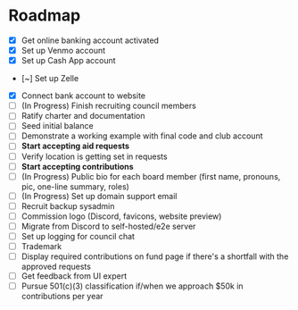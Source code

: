 # Roadmap

- [x] Get online banking account activated
- [x] Set up Venmo account
- [x] Set up Cash App account
- [~] Set up Zelle
- [x] Connect bank account to website
- [ ] (In Progress) Finish recruiting council members
- [ ] Ratify charter and documentation
- [ ] Seed initial balance
- [ ] Demonstrate a working example with final code and club account
- [ ] **Start accepting aid requests**
- [ ] Verify location is getting set in requests
- [ ] **Start accepting contributions**
- [ ] (In Progress) Public bio for each board member (first name, pronouns, pic, one-line summary, roles)
- [ ] (In Progress) Set up domain support email
- [ ] Recruit backup sysadmin
- [ ] Commission logo (Discord, favicons, website preview)
- [ ] Migrate from Discord to self-hosted/e2e server
- [ ] Set up logging for council chat
- [ ] Trademark
- [ ] Display required contributions on fund page if there's a shortfall with the approved requests
- [ ] Get feedback from UI expert
- [ ] Pursue 501(c)(3) classification if/when we approach $50k in contributions per year
